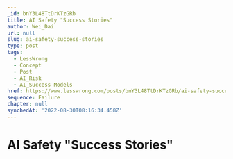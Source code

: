 ```yaml
---
_id: bnY3L48TtDrKTzGRb
title: AI Safety "Success Stories"
author: Wei_Dai
url: null
slug: ai-safety-success-stories
type: post
tags:
  - LessWrong
  - Concept
  - Post
  - AI_Risk
  - AI_Success Models
href: https://www.lesswrong.com/posts/bnY3L48TtDrKTzGRb/ai-safety-success-stories
sequence: Failure
chapter: null
synchedAt: '2022-08-30T08:16:34.458Z'
---
```


# AI Safety "Success Stories"
